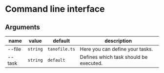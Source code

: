 # Command line interface

## Arguments

| name   | value    | default       | description                            |
| ------ | -------- | ------------- | -------------------------------------- |
| --file | `string` | `tanofile.ts` | Here you can define your tasks.        |
| --task | `string` | `default`     | Defines which task should be executed. |
